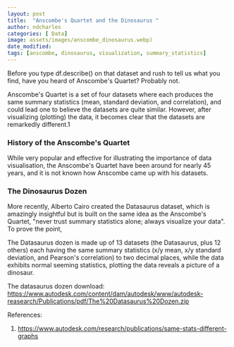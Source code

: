```yaml
---
layout: post
title:  "Anscombe's Quartet and the Dinosaurus "
author: ndcharles
categories: [ Data]
image: assets/images/anscombe_dinosaurus.webp)
date_modified: 
tags: [anscombe, dinosaurus, visualization, summary_statistics]
---
```

Before you type df.describe() on that dataset and rush to tell us what you find, have you heard of Anscombe's Quartet? Probably not.

Anscombe's Quartet is a set of four datasets where each produces the same summary statistics (mean, standard deviation, and correlation), and could lead one to believe the datasets are quite similar. However, after visualizing (plotting) the data, it becomes clear that the datasets are remarkedly different.1

### History of the Anscombe's Quartet 



While very popular and effective for illustrating the importance of data visualisation, the Anscombe's Quartet have been around for nearly 45 years, and it is not known how Anscombe came up with his datasets. 

### The Dinosaurus Dozen
More recently, Alberto Cairo created the Datasaurus dataset, which is amazingly insightful but is built on the same idea as the Anscombe's Quartet, "never trust summary statistics alone; always visualize your data". To prove the point, 

The Datasaurus dozen is made up of 13 datasets (the Datasaurus, plus 12 others) each having the same summary statistics (x/y mean, x/y standard deviation, and Pearson's correlation) to two decimal places, while the data exhibits normal seeming statistics, plotting the data reveals a picture of a dinosaur.


The datasaurus dozen download: https://www.autodesk.com/content/dam/autodesk/www/autodesk-reasearch/Publications/pdf/The%20Datasaurus%20Dozen.zip



References:
1. https://www.autodesk.com/research/publications/same-stats-different-graphs




